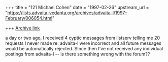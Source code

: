 +++
title = "121 Michael Cohen"
date = "1997-02-26"
upstream_url = "https://lists.advaita-vedanta.org/archives/advaita-l/1997-February/006054.html"

+++
[Archive link](https://lists.advaita-vedanta.org/archives/advaita-l/1997-February/006054.html)

a day or two ago, I received 4 cyptic messages from listserv telling me 20
requests I never made re: advaita-l were incorrect and all future messages
would be automatically rejected. SInce then I've not received any individual
postings from advaita-l -- is there something wrong with the forum??

